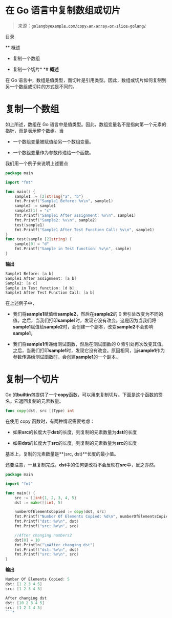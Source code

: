 <!--yml

类别：未分类

日期：2024-10-13 06:18:50

-->

# 在 Go 语言中复制数组或切片

> 来源：[`golangbyexample.com/copy-an-array-or-slice-golang/`](https://golangbyexample.com/copy-an-array-or-slice-golang/)

目录

**   概述

+   复制一个数组

+   复制一个切片*  *# **概述**

在 Go 语言中，数组是值类型，而切片是引用类型。因此，数组或切片如何复制到另一个数组或切片的方式是不同的。

# **复制一个数组**

如上所述，数组在 Go 语言中是值类型。因此，数组变量名不是指向第一个元素的指针，而是表示整个数组。当

+   一个数组变量被赋值给另一个数组变量。

+   一个数组变量作为参数传递给一个函数。

我们用一个例子来说明上述要点

```go
package main

import "fmt"

func main() {
	sample1 := [2]string{"a", "b"}
	fmt.Printf("Sample1 Before: %v\n", sample1)
	sample2 := sample1
	sample2[1] = "c"
	fmt.Printf("Sample1 After assignment: %v\n", sample1)
	fmt.Printf("Sample2: %v\n", sample2)
	test(sample1)
	fmt.Printf("Sample1 After Test Function Call: %v\n", sample1)
}
func test(sample [2]string) {
	sample[0] = "d"
	fmt.Printf("Sample in Test function: %v\n", sample)
}
```

**输出**

```go
Sample1 Before: [a b]
Sample1 After assignment: [a b]
Sample2: [a c]
Sample in Test function: [d b]
Sample1 After Test Function Call: [a b]
```

在上述例子中，

+   我们将**sample1**赋值给**sample2**，然后在**sample2**的 0 索引处改变为不同的值。之后，当我们打印**sample1**时，发现它没有改变。这是因为当我们将**sample1**赋值给**sample2**时，会创建一个副本，改变**sample2**不会影响**sample1**。

+   我们将**sample1**传递给测试函数，然后在测试函数的 0 索引处再次改变其值。之后，当我们打印**sample1**时，发现它没有改变。原因相同，当**sample1**作为参数传递给测试函数时，会创建**sample1**的一个副本。

# **复制一个切片**

Go 的**builtin**包提供了一个**copy**函数，可以用来复制切片。下面是这个函数的签名。它返回复制的元素数量。

```go
func copy(dst, src []Type) int
```

在使用 copy 函数时，有两种情况需要考虑：

+   如果**src**的长度大于**dst**的长度，则复制的元素数量为**dst**的长度

+   如果**dst**的长度大于**src**的长度，则复制的元素数量为**src**的长度

基本上，复制的元素数量是**(src, dst)**长度的最小值。

还要注意，一旦复制完成，**dst**中的任何更改将不会反映在**src**中，反之亦然。

```go
package main

import "fmt"

func main() {
    src := []int{1, 2, 3, 4, 5}
    dst := make([]int, 5)

    numberOfElementsCopied := copy(dst, src)
    fmt.Printf("Number Of Elements Copied: %d\n", numberOfElementsCopied)
    fmt.Printf("dst: %v\n", dst)
    fmt.Printf("src: %v\n", src)

    //After changing numbers2
    dst[0] = 10
    fmt.Println("\nAfter changing dst")
    fmt.Printf("dst: %v\n", dst)
    fmt.Printf("src: %v\n", src)
}
```

**输出**

```go
Number Of Elements Copied: 5
dst: [1 2 3 4 5]
src: [1 2 3 4 5]

After changing dst
dst: [10 2 3 4 5]
src: [1 2 3 4 5]
```*
